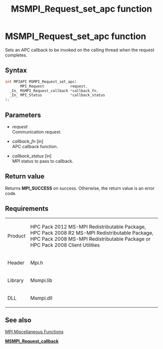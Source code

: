 ﻿---
title: MSMPI_Request_set_apc function
TOCTitle: MSMPI_Request_set_apc function
ms:assetid: dff831d6-4505-49fe-856e-05b9241682db
ms:mtpsurl: https://msdn.microsoft.com/en-us/library/Dn520626(v=VS.85)
ms:contentKeyID: 59361097
ms.date: 03/28/2018
mtps_version: v=VS.85
f1_keywords:
- mpi/MSMPI_Request_set_apc
- MSMPI_Request_set_apc
dev_langs:
- C++
- C
---

# MSMPI\_Request\_set\_apc function

Sets an APC callback to be invoked on the calling thread when the request completes.

## Syntax

``` c++
int MPIAPI MSMPI_Request_set_apc(
       MPI_Request            request,
  _In_ MSMPI_Request_callback *callback_fn,
  _In_ MPI_Status             *callback_status
);
```

## Parameters

  - *request*  
    Communication request.

  - *callback\_fn* \[in\]  
    APC callback function.

  - *callback\_status* \[in\]  
    MPI status to pass to callback.

## Return value

Returns **MPI\_SUCCESS** on success. Otherwise, the return value is an error code.

## Requirements

<table>
<colgroup>
<col  />
<col  />
</colgroup>
<tbody>
<tr class="odd">
<td><p>Product</p></td>
<td><p>HPC Pack 2012 MS-MPI Redistributable Package, HPC Pack 2008 R2 MS-MPI Redistributable Package, HPC Pack 2008 MS-MPI Redistributable Package or HPC Pack 2008 Client Utilities</p></td>
</tr>
<tr class="even">
<td><p>Header</p></td>
<td>Mpi.h</td>
</tr>
<tr class="odd">
<td><p>Library</p></td>
<td>Msmpi.lib</td>
</tr>
<tr class="even">
<td><p>DLL</p></td>
<td>Msmpi.dll</td>
</tr>
</tbody>
</table>


## See also

[MPI Miscellaneous Functions](mpi-miscellaneous-functions.md)

[**MSMPI\_Request\_callback**](msmpi-request-callback-function.md)

